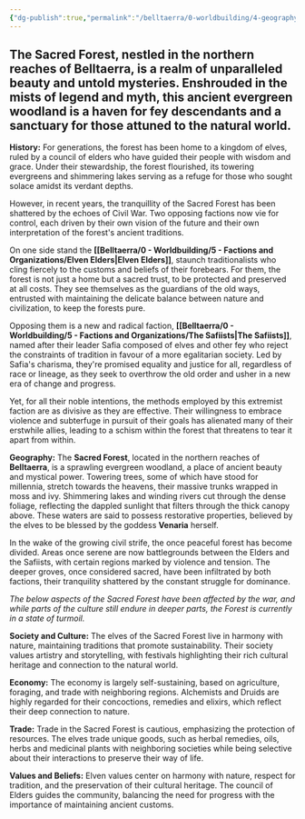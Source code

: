 ```yaml
---
{"dg-publish":true,"permalink":"/belltaerra/0-worldbuilding/4-geography/regions/the-sacred-forest/overview/"}
---
```


The Sacred Forest, nestled in the northern reaches of Belltaerra, is a realm of unparalleled beauty and untold mysteries. Enshrouded in the mists of legend and myth, this ancient evergreen woodland is a haven for fey descendants and a sanctuary for those attuned to the natural world.
--------------------------------------------------------------------------------------------------------------------------------

**History:** For generations, the forest has been home to a kingdom of elves, ruled by a council of elders who have guided their people with wisdom and grace. Under their stewardship, the forest flourished, its towering evergreens and shimmering lakes serving as a refuge for those who sought solace amidst its verdant depths.

However, in recent years, the tranquillity of the Sacred Forest has been shattered by the echoes of Civil War. Two opposing factions now vie for control, each driven by their own vision of the future and their own interpretation of the forest's ancient traditions.

On one side stand the **[[Belltaerra/0 - Worldbuilding/5 - Factions and Organizations/Elven Elders\|Elven Elders]]**, staunch traditionalists who cling fiercely to the customs and beliefs of their forebears. For them, the forest is not just a home but a sacred trust, to be protected and preserved at all costs. They see themselves as the guardians of the old ways, entrusted with maintaining the delicate balance between nature and civilization, to keep the forests pure.

Opposing them is a new and radical faction, **[[Belltaerra/0 - Worldbuilding/5 - Factions and Organizations/The Safiists\|The Safiists]]**, named after their leader Safia composed of elves and other fey who reject the constraints of tradition in favour of a more egalitarian society. Led by Safia's charisma, they're promised equality and justice for all, regardless of race or lineage, as they seek to overthrow the old order and usher in a new era of change and progress.

Yet, for all their noble intentions, the methods employed by this extremist faction are as divisive as they are effective. Their willingness to embrace violence and subterfuge in pursuit of their goals has alienated many of their erstwhile allies, leading to a schism within the forest that threatens to tear it apart from within.

**Geography:** The **Sacred Forest**, located in the northern reaches of **Belltaerra**, is a sprawling evergreen woodland, a place of ancient beauty and mystical power. Towering trees, some of which have stood for millennia, stretch towards the heavens, their massive trunks wrapped in moss and ivy. Shimmering lakes and winding rivers cut through the dense foliage, reflecting the dappled sunlight that filters through the thick canopy above. These waters are said to possess restorative properties, believed by the elves to be blessed by the goddess **Venaria** herself.

In the wake of the growing civil strife, the once peaceful forest has become divided. Areas once serene are now battlegrounds between the Elders and the Safiists, with certain regions marked by violence and tension. The deeper groves, once considered sacred, have been infiltrated by both factions, their tranquility shattered by the constant struggle for dominance.

_The below aspects of the Sacred Forest have been affected by the war, and while parts of the culture still endure in deeper parts, the Forest is currently in a state of turmoil._

**Society and Culture:** The elves of the Sacred Forest live in harmony with nature, maintaining traditions that promote sustainability. Their society values artistry and storytelling, with festivals highlighting their rich cultural heritage and connection to the natural world. 

**Economy:** The economy is largely self-sustaining, based on agriculture, foraging, and trade with neighboring regions. Alchemists and Druids are highly regarded for their concoctions, remedies and elixirs, which reflect their deep connection to nature.

**Trade:** Trade in the Sacred Forest is cautious, emphasizing the protection of resources. The elves trade unique goods, such as herbal remedies, oils, herbs and medicinal plants with neighboring societies while being selective about their interactions to preserve their way of life.

**Values and Beliefs:** Elven values center on harmony with nature, respect for tradition, and the preservation of their cultural heritage. The council of Elders guides the community, balancing the need for progress with the importance of maintaining ancient customs.
